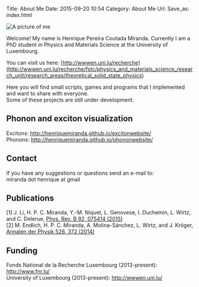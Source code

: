 Title: About Me
Date: 2015-09-20 10:54
Category: About Me
Url:
Save_as: index.html

![A picture of me]({filename}/images/me.jpg)

Welcome!
My name is Henrique Pereira Coutada Miranda.
Currently I am a PhD student in Physics and Materials Science at the University of Luxembourg.

You can visit us here:
[http://wwwen.uni.lu/recherche](http://wwwen.uni.lu/recherche/fstc/physics_and_materials_science_research_unit/research_areas/theoretical_solid_state_physics)

Here you will find small scripts, games and programs that I implemented and want to share with everyone.   
Some of these projects are still under development.

Phonon and exciton visualization
--------------------------------
Excitons: <http://henriquemiranda.github.io/excitonwebsite/>  
Phonons: <http://henriquemiranda.github.io/phononwebsite/>  

Contact
-------

If you have any suggestions or questions send an e-mail to:  
miranda dot henrique at gmail

Publications
------------

[1] J. Li, H. P. C. Miranda, Y.-M. Niquet, L. Genovese, I. Duchemin, L. Wirtz, and C. Delerue, [Phys. Rev. B 92, 075414 (2015)](http://link.aps.org/doi/10.1103/PhysRevB.92.075414)  
[2] M. Endlich, H. P. C. Miranda, A. Molina-Sánchez, L. Wirtz, and J. Kröger, [Annalen der Physik 526, 372 (2014)](http://onlinelibrary.wiley.com/doi/10.1002/andp.201400091/abstract)

Funding
-------
Fonds National de la Recherche Luxembourg (2013-present): <http://www.fnr.lu/>  
University of Luxembourg (2013-present): <http://wwwen.uni.lu/>  
